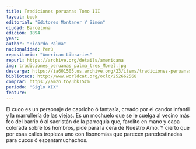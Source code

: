 ```yaml
---
title: Tradiciones peruanas Tomo III
layout: book
editorial: "Editores Montaner Y Simón"
ciudad: Barcelona
edicion: 1894
year: 
author: "Ricardo Palma"
nacionalidad: Perú
repositorio: "American Libraries"
repurl: https://archive.org/details/americana
img: tradiciones_peruanas_palma_tres_Morel.jpg
descarga: https://ia601505.us.archive.org/23/items/tradiciones-peruanas-iii/Tradiciones%20peruanas%20III.pdf
biblioteca: http://www.worldcat.org/oclc/252662568
comprar: https://amzn.to/3bkISzm
periodo: "Siglo XIX"
feature: 
---
```

 

El cuco es un personaje de capricho ó fantasía, creado por el candor infantil y la marrullería de las viejas. Es un mochuelo que se le cuelga al vecino más feo del barrio ó al sacristán de la parroquia que, farolito en mano y capa colorada sobre los hombros, pide para la cera de Nuestro Amo. Y cierto que por esas calles tropieza uno con fisonomías que parecen paredestinadas para cucos ó espantamuchachos.

